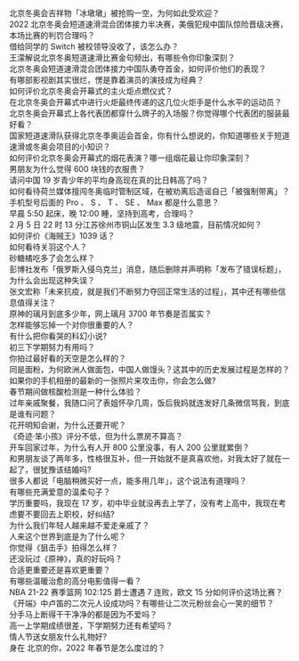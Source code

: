 北京冬奥会吉祥物「冰墩墩」被抢购一空，为何如此受欢迎？  
2022 北京冬奥会短道速滑混合团体接力半决赛，美俄犯规中国队惊险晋级决赛，本场比赛的判罚合理吗？  
借给同学的 Switch 被校领导没收了，该怎么办？  
王濛解说北京冬奥短道速滑比赛金句频出，有哪些令你印象深刻？  
北京冬奥会短道速滑混合团体接力中国队勇夺首金，如何评价他们的表现？  
有哪部影视剧其实很烂，愣是靠着演员的演技成为经典？  
如何评价北京冬奥会开幕式的主火炬点燃仪式？  
在北京冬奥会开幕式中进行火炬最终传递的这几位火炬手是什么水平的运动员？  
北京冬奥会开幕式上各代表团都穿什么牌子的入场服？你觉得哪个代表团的服装最好看？  
国家短道速滑队获得北京冬季奥运会首金，你有什么想说的，你知道哪些关于短道速滑或冬奥会项目的小知识？  
如何评价北京冬奥会开幕式的烟花表演？哪一组烟花最让你印象深刻？  
男朋友为什么觉得 600 块钱的衣服贵？  
请问中国 19 岁青少年的平均身高现在真的比日韩高了吗？  
如何看待荷兰媒体擅闯冬奥临时管制区域，在被劝离后造谣自己「被强制带离」？  
手机型号后面的 Pro 、 S 、 T 、 SE 、 Max 都是什么意思？  
早晨 5:50 起床，晚 12:00 睡，坚持到高考，合理吗？  
2 月 5 日 22 时 13 分江苏徐州市铜山区发生 3.3 级地震，目前情况如何？  
如何评价《海贼王》1039 话？  
如何看待关羽这个人？  
砂糖橘吃多了会怎么样？  
彭博社发布「俄罗斯入侵乌克兰」消息，随后删除并声明称「发布了错误标题」，为什么会出现这种失误？  
张文宏称「未来抗疫，就是我们不断努力夺回正常生活的过程」，其中还有哪些信息值得关注？  
原神的璃月到底多少年，网上璃月 3700 年节奏是否属实？  
怎样能够忘掉一个对你很重要的人？  
有什么把你看哭的科幻小说?  
初三下学期努力有用吗？  
你拍过最好看的天空是怎么样的？  
同是面粉，为何欧洲人做面包，中国人做馒头？这其中的历史发展过程是怎样的？  
如果你的手机相册的最新的一张照片来攻击你，你会怎么做?  
春节期间做核酸检测是一种什么体验？  
过年亲戚聚餐，我随口问了表姐怀孕几周，饭后我妈就连发好几条微信骂我，到底是谁有问题？  
花开明知会谢，为什么还要开呢？  
《奇迹·笨小孩》评分不低，但为什么票房不算高？  
开车回家过年，为什么有人开 800 公里没事，有人 200 公里就累倒？  
和男朋友谈了两年多，性格很互补，但一开始就不是真喜欢他，对我太好了就在一起了，很犹豫该结婚吗?  
很多人都说「电脑稍微买好一点，能多用几年」，这个说法有道理吗？  
有哪些充满爱意的温柔句子？  
学历重要吗，我现在 17 岁，初中毕业就没再去上学了，没有考上高中，我现在考虑要不要回去上职校，好纠结?  
为什么我们年轻人越来越不爱走亲戚了？  
人来这个世界到底是为了什么呢？  
你觉得《狙击手》拍得怎么样？  
还没玩过《原神》，真的好玩吗？  
合适更重要还是喜欢更重要？  
有哪些温暖治愈的高分电影值得一看？  
NBA 21-22 赛季篮网 102:125 爵士遭遇 7 连败，欧文 15 分如何评价这场比赛？  
《开端》中卢笛的二次元人设成功吗？有哪些让二次元粉丝会心一笑的细节？  
分手马上断得干干净净的都是因为不爱吗？  
高一上学期成绩很差，下学期努力还有希望吗？  
情人节送女朋友什么礼物好?  
身在  北京的你，2022 年春节是怎么度过的？  
